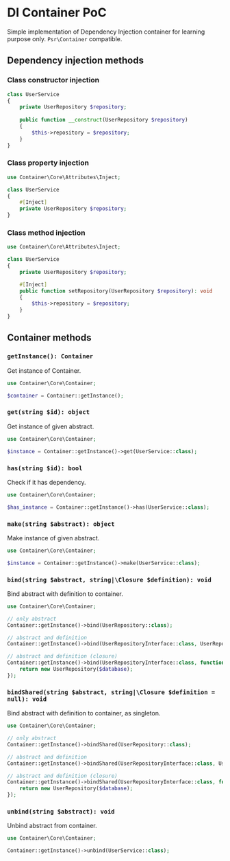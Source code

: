 # DI Container PoC

Simple implementation of Dependency Injection container for learning purpose only. `Psr\Container` compatible.

## Dependency injection methods

### Class constructor injection

```php
class UserService 
{
    private UserRepository $repository;
    
    public function __construct(UserRepository $repository) 
    {
        $this->repository = $repository;
    }
}
```

### Class property injection

```php
use Container\Core\Attributes\Inject;

class UserService 
{
    #[Inject]
    private UserRepository $repository;
}
```

### Class method injection

```php
use Container\Core\Attributes\Inject;

class UserService 
{
    private UserRepository $repository;

    #[Inject]
    public function setRepository(UserRepository $repository): void 
    {
        $this->repository = $repository;
    }
}
```

## Container methods

### `getInstance(): Container`

Get instance of Container.

```php
use Container\Core\Container;

$container = Container::getInstance();
```

### `get(string $id): object`

Get instance of given abstract.

```php
use Container\Core\Container;

$instance = Container::getInstance()->get(UserService::class);
```

### `has(string $id): bool`

Check if it has dependency.

```php
use Container\Core\Container;

$has_instance = Container::getInstance()->has(UserService::class);
```

### `make(string $abstract): object`

Make instance of given abstract.

```php
use Container\Core\Container;

$instance = Container::getInstance()->make(UserService::class);
```

### `bind(string $abstract, string|\Closure $definition): void`

Bind abstract with definition to container.

```php
use Container\Core\Container;

// only abstract
Container::getInstance()->bind(UserRepository::class);

// abstract and definition
Container::getInstance()->bind(UserRepositoryInterface::class, UserRepository::class);

// abstract and definition (closure)
Container::getInstance()->bind(UserRepositoryInterface::class, function(InMemoryDatabase $database) {
    return new UserRepository($database);
});
```

### `bindShared(string $abstract, string|\Closure $definition = null): void`

Bind abstract with definition to container, as singleton.

```php
use Container\Core\Container;

// only abstract
Container::getInstance()->bindShared(UserRepository::class);

// abstract and definition
Container::getInstance()->bindShared(UserRepositoryInterface::class, UserRepository::class);

// abstract and definition (closure)
Container::getInstance()->bindShared(UserRepositoryInterface::class, function(InMemoryDatabase $database) {
    return new UserRepository($database);
});
```

### `unbind(string $abstract): void`

Unbind abstract from container.

```php
use Container\Core\Container;

Container::getInstance()->unbind(UserService::class);
```
